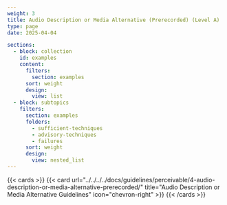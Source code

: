 ```yaml
---
weight: 3
title: Audio Description or Media Alternative (Prerecorded) (Level A)
type: page
date: 2025-04-04

sections:
  - block: collection
    id: examples
    content:
      filters:
        section: examples
      sort: weight
      design:
        view: list
  - block: subtopics
    filters:
      section: examples
      folders: 
        - sufficient-techniques
        - advisory-techniques
        - failures
      sort: weight
      design:
        view: nested_list
---
```

{{< cards >}}
  {{< card url="../../../../docs/guidelines/perceivable/4-audio-description-or-media-alternative-prerecorded/" title="Audio Description or Media Alternative Guidelines" icon="chevron-right" >}}
{{< /cards >}}
